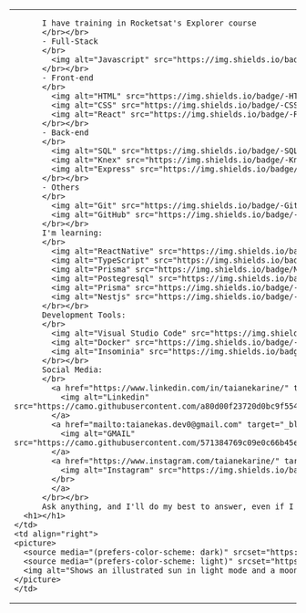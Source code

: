 <table>
  <tr>
    <td align="left">
      
          I have training in Rocketsat's Explorer course
          </br></br>
          - Full-Stack
          </br>
            <img alt="Javascript" src="https://img.shields.io/badge/-JavaScript-05122A?style=flat&logo=javascript"/>&nbsp
          </br></br>
          - Front-end
          </br>
            <img alt="HTML" src="https://img.shields.io/badge/-HTML-05122A?style=flat&logo=HTML5"/>&nbsp
            <img alt="CSS" src="https://img.shields.io/badge/-CSS-05122A?style=flat&logo=CSS3&logoColor=1572B6"/>&nbsp
            <img alt="React" src="https://img.shields.io/badge/-React-05122A?style=flat&logo=react"/>&nbsp
          </br></br>
          - Back-end
          </br>
            <img alt="SQL" src="https://img.shields.io/badge/-SQLite-05122A?style=flat&logo=sqlite"/>&nbsp
            <img alt="Knex" src="https://img.shields.io/badge/-Knex-05122A?style=flat&logo=knex"/>&nbsp
            <img alt="Express" src="https://img.shields.io/badge/-Express-05122A?style=flat&logo=express"/>&nbsp
          </br></br>
          - Others
          </br>
            <img alt="Git" src="https://img.shields.io/badge/-Git-05122A?style=flat&logo=git"/>&nbsp
            <img alt="GitHub" src="https://img.shields.io/badge/-GitHub-05122A?style=flat&logo=github"/>&nbsp
          </br></br>
          I'm learning:
          </br>
            <img alt="ReactNative" src="https://img.shields.io/badge/-React_Native-05122A?style=flat&logo=react"/>&nbsp
            <img alt="TypeScript" src="https://img.shields.io/badge/-TypeScript-05122A?style=flat&logo=typescript"/>&nbsp
            <img alt="Prisma" src="https://img.shields.io/badge/Node.js-05122A?style=flat&logo=node.js&logoColor=white"/>&nbsp
            <img alt="Postegresql" src="https://img.shields.io/badge/-PostgreSQL-05122A?style=flat&logo=postgresql"/>&nbsp
            <img alt="Prisma" src="https://img.shields.io/badge/-Prisma-05122A?style=flat&logo=prisma"/>&nbsp
            <img alt="Nestjs" src="https://img.shields.io/badge/-NestJS-05122A?style=flat&logo=nestjs"/>&nbsp
          </br></br>
          Development Tools:
          </br>
            <img alt="Visual Studio Code" src="https://img.shields.io/badge/-Visual%20Studio%20Code-05122A?style=flat&logo=visual-studio-code&logoColor=007ACC"/>&nbsp
            <img alt="Docker" src="https://img.shields.io/badge/-Docker-05122A?style=flat&logo=docker"/>&nbsp
            <img alt="Insominia" src="https://img.shields.io/badge/-Insomnia-05122A?style=flat&logo=insomnia"/>&nbsp
          </br></br>
          Social Media:
          </br>
            <a href="https://www.linkedin.com/in/taianekarine/" target="_blank">
              <img alt="Linkedin" src="https://camo.githubusercontent.com/a80d00f23720d0bc9f55481cfcd77ab79e141606829cf16ec43f8cacc7741e46/68747470733a2f2f696d672e736869656c64732e696f2f62616467652f4c696e6b6564496e2d3030373742353f7374796c653d666f722d7468652d6261646765266c6f676f3d6c696e6b6564696e266c6f676f436f6c6f723d7768697465"/>&nbsp
            </a>
            <a href="mailto:taianekas.dev0@gmail.com" target="_blank">
              <img alt="GMAIL" src="https://camo.githubusercontent.com/571384769c09e0c66b45e39b5be70f68f552db3e2b2311bc2064f0d4a9f5983b/68747470733a2f2f696d672e736869656c64732e696f2f62616467652f476d61696c2d4431343833363f7374796c653d666f722d7468652d6261646765266c6f676f3d676d61696c266c6f676f436f6c6f723d7768697465"/>&nbsp
            </a>
            <a href="https://www.instagram.com/taianekarine/" target="_blank">
              <img alt="Instagram" src="https://img.shields.io/badge/Instagram-E4405F?style=for-the-badge&logo=instagram&logoColor=white"/>&nbsp
            </br>
            </a>
          </br></br>
          Ask anything, and I'll do my best to answer, even if I don't know.
      <h1></h1>
    </td>
    <td align="right">
    <picture>
      <source media="(prefers-color-scheme: dark)" srcset="https://github.com/taianekarine/taianekarine/assets/94652702/26090c05-5d2c-41ba-be92-f77df46c8022">
      <source media="(prefers-color-scheme: light)" srcset="https://github.com/taianekarine/taianekarine/assets/94652702/1f2d1160-f01c-41fd-a524-62127fc0acfa">
      <img alt="Shows an illustrated sun in light mode and a moon with stars in dark mode." src="https://github.com/taianekarine/taianekarine/assets/94652702/1f2d1160-f01c-41fd-a524-62127fc0acfa">
    </picture>
    </td>
  </tr>
</table>
